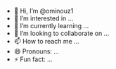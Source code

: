 - 👋 Hi, I’m @ominouz1
- 👀 I’m interested in ...
- 🌱 I’m currently learning ...
- 💞️ I’m looking to collaborate on ...
- 📫 How to reach me ...
- 😄 Pronouns: ...
- ⚡ Fun fact: ...

<!---
ominouz1/ominouz1 is a ✨ special ✨ person because i am about to delve into the world of coding :) --->
